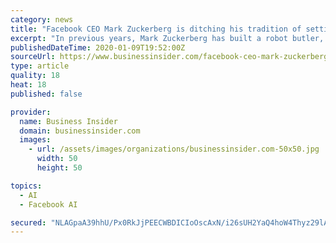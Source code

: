 ```yaml
---
category: news
title: "Facebook CEO Mark Zuckerberg is ditching his tradition of setting himself wacky New Year's resolutions"
excerpt: "In previous years, Mark Zuckerberg has built a robot butler, learned Mandarin, and only eaten meat from animals he killed himself."
publishedDateTime: 2020-01-09T19:52:00Z
sourceUrl: https://www.businessinsider.com/facebook-ceo-mark-zuckerberg-ends-annual-challenges-new-years-resolutions-2020-1
type: article
quality: 18
heat: 18
published: false

provider:
  name: Business Insider
  domain: businessinsider.com
  images:
    - url: /assets/images/organizations/businessinsider.com-50x50.jpg
      width: 50
      height: 50

topics:
  - AI
  - Facebook AI

secured: "NLAGpaA39hhU/Px0RkJjPEECWBDICIoOscAxN/i26sUH2YaQ4hoW4Thyz29lAl/BCTkz/TQL4b8l2MsBOlADSaBM943Ozcamq1U7Y74cAqdQnZTDS0LUE2A72xIt/xAHR+VCX5gIuTx59UUPFQUXtg15einIjwW58G7aA0Ec7tpHcUDJ+KjoiCMY+t/Jtx6h6tobWLqzjVTcUO3LzzLyiAd05y255tQpqOMQY8rTf+MmzGOrUWc4KRE/ZuyPCxB9Hu3j8qDrx+ONGgPGNCtFe426QzD06NwgpLF34K1ip6rzONa5AJ+JZNtu/iIUOdikYfclgRurwud3ojgiys9jopZWcIAAd+aYEB+1Kt/6Dw1Jm678JDanb19z6hKZ/2wLF14aEb65T25ZycxKJjs5HAAh1nq3Upg9GuWcUJkXvyj/uZG2pItltDDUiXiSku4EypoJLA6FU59SZr589ou1WQ==;8fxch/E440fVqh4G7KPgKg=="
---
```


